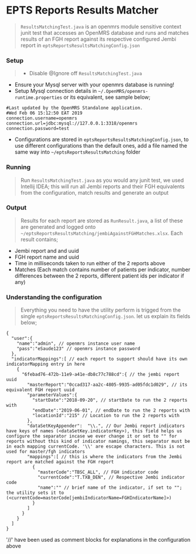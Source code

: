 # EPTS Reports Results Matcher
> `ResultsMatchingTest.java` is an openmrs module sensitive context junit test that accesses an OpenMRS database and runs and matches results of an FGH report against its respective configured Jembi report in `eptsReportsResultsMatchingConfig.json`

### Setup
> - Disable @Ignore off `ResultsMatchingTest.java`
  - Ensure your Mysql server with your openmrs database is running!
  - Setup Mysql connection details in `~/.OpenMRS/openmrs-runtime.properties` or its equivalent, see sample below;
  ```
  #Last updated by the OpenMRS Standalone application.
  #Wed Feb 06 15:12:50 EAT 2019
  connection.username=openmrs
  connection.url=jdbc:mysql://127.0.0.1:3318/openmrs
  connection.password=test
  ```
  - Configurations are stored in `eptsReportsResultsMatchingConfig.json`, to use different configurations than the default ones, add a file named the same way into `~/eptsReportsResultsMatching` folder
  
### Running
> Run `ResultsMatchingTest.java` as you would any junit test, we used Intellij IDEA; this will run all Jembi reports and their FGH equivalents from the configuration, match results and generate an output

### Output
> Results for each report are stored as `RunResult.java`, a list of these are generated and logged onto `~/eptsReportsResultsMatching/jembiAgainstFGHMatches.xlsx`. Each result contains;
- Jembi report and and uuid
- FGH report name and uuid
- Time in milliseconds taken to run either of the 2 reports above
- Matches (Each match contains number of patients per indicator, number differences between the 2 reports, different patient ids per indicator if any)

### Understanding the configuration
> Everything you need to have the utility perform is trigged from the single `eptsReportsResultsMatchingConfig.json`. let us explain its fields below;
```
{
  "user":{
    "name":"admin", // openmrs instance user name
    "pass":"eSaude123" // openmrs instance password
  },
  "indicatorMappings":[ // each report to support should have its own indicatorMapping entry in here
    {
      "6febad76-472b-11e9-a41e-db8c77c788cd":{ // the jembi report uuid
        "masterReport":"0ccad317-aa2c-4805-9935-ad05fdc1d029", // its equivalent FGH report uuid
        "parameterValues":{
          "startDate":"2018-09-20", // startDate to run the 2 reports with
          "endDate":"2019-06-01", // endDate to run the 2 reports with
          "locationId":"215" // Location to run the 2 reports with
        },
        "dataSetKeyAppender":  "\\.", // Our Jembi report indicators have keys of names (<dataSetKey.indicatorKey>), this field helps us configure the separator incase we ever change it or set to "" for reports without this kind of indicator namings, this separator must be in each mapping currentCode. '\\' are escape characters. This is not used for master/fgh indicators
        "mappings":[ // this is where the indicators from the Jembi report are matched against the FGH report
          {
            "masterCode":"TBSC_ALL", // FGH indicator code
            "currentCode":"T.TXB_DEN", // Respective Jembi indicator code
            "name":"" // brief name of the indicator, if set to ""; the utility sets it to (<currentCode=masterCode[jembiIndicatorName=FGHIndicatorName]>)
          }
        ]
      }
    }
  ]
}
```
'//' have been used as comment blocks for explanations in the configuration above
